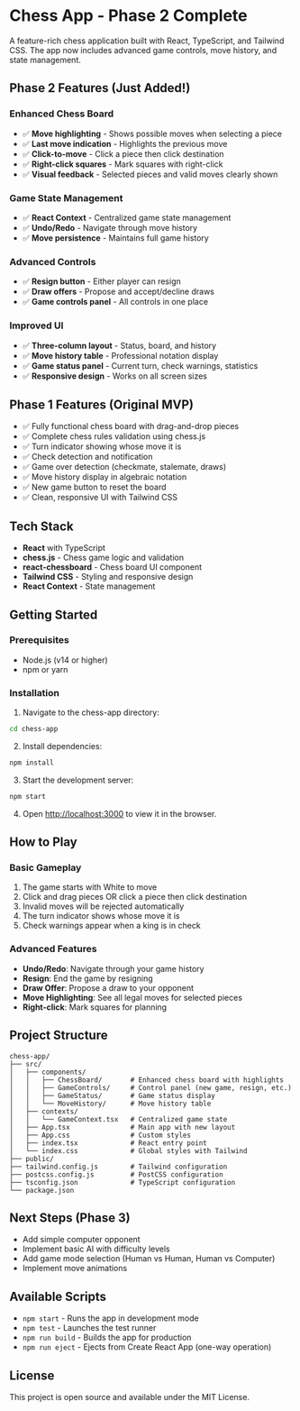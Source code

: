 # Chess App - Phase 2 Complete

A feature-rich chess application built with React, TypeScript, and Tailwind CSS. The app now includes advanced game controls, move history, and state management.

## Phase 2 Features (Just Added!)

### Enhanced Chess Board
- ✅ **Move highlighting** - Shows possible moves when selecting a piece
- ✅ **Last move indication** - Highlights the previous move
- ✅ **Click-to-move** - Click a piece then click destination
- ✅ **Right-click squares** - Mark squares with right-click
- ✅ **Visual feedback** - Selected pieces and valid moves clearly shown

### Game State Management
- ✅ **React Context** - Centralized game state management
- ✅ **Undo/Redo** - Navigate through move history
- ✅ **Move persistence** - Maintains full game history

### Advanced Controls
- ✅ **Resign button** - Either player can resign
- ✅ **Draw offers** - Propose and accept/decline draws
- ✅ **Game controls panel** - All controls in one place

### Improved UI
- ✅ **Three-column layout** - Status, board, and history
- ✅ **Move history table** - Professional notation display
- ✅ **Game status panel** - Current turn, check warnings, statistics
- ✅ **Responsive design** - Works on all screen sizes

## Phase 1 Features (Original MVP)

- ✅ Fully functional chess board with drag-and-drop pieces
- ✅ Complete chess rules validation using chess.js
- ✅ Turn indicator showing whose move it is
- ✅ Check detection and notification
- ✅ Game over detection (checkmate, stalemate, draws)
- ✅ Move history display in algebraic notation
- ✅ New game button to reset the board
- ✅ Clean, responsive UI with Tailwind CSS

## Tech Stack

- **React** with TypeScript
- **chess.js** - Chess game logic and validation
- **react-chessboard** - Chess board UI component
- **Tailwind CSS** - Styling and responsive design
- **React Context** - State management

## Getting Started

### Prerequisites
- Node.js (v14 or higher)
- npm or yarn

### Installation

1. Navigate to the chess-app directory:
```bash
cd chess-app
```

2. Install dependencies:
```bash
npm install
```

3. Start the development server:
```bash
npm start
```

4. Open [http://localhost:3000](http://localhost:3000) to view it in the browser.

## How to Play

### Basic Gameplay
1. The game starts with White to move
2. Click and drag pieces OR click a piece then click destination
3. Invalid moves will be rejected automatically
4. The turn indicator shows whose move it is
5. Check warnings appear when a king is in check

### Advanced Features
- **Undo/Redo**: Navigate through your game history
- **Resign**: End the game by resigning
- **Draw Offer**: Propose a draw to your opponent
- **Move Highlighting**: See all legal moves for selected pieces
- **Right-click**: Mark squares for planning

## Project Structure

```
chess-app/
├── src/
│   ├── components/
│   │   ├── ChessBoard/       # Enhanced chess board with highlights
│   │   ├── GameControls/     # Control panel (new game, resign, etc.)
│   │   ├── GameStatus/       # Game status display
│   │   └── MoveHistory/      # Move history table
│   ├── contexts/
│   │   └── GameContext.tsx   # Centralized game state
│   ├── App.tsx               # Main app with new layout
│   ├── App.css               # Custom styles
│   ├── index.tsx             # React entry point
│   └── index.css             # Global styles with Tailwind
├── public/
├── tailwind.config.js        # Tailwind configuration
├── postcss.config.js         # PostCSS configuration
├── tsconfig.json             # TypeScript configuration
└── package.json
```

## Next Steps (Phase 3)

- Add simple computer opponent
- Implement basic AI with difficulty levels
- Add game mode selection (Human vs Human, Human vs Computer)
- Implement move animations

## Available Scripts

- `npm start` - Runs the app in development mode
- `npm test` - Launches the test runner
- `npm run build` - Builds the app for production
- `npm run eject` - Ejects from Create React App (one-way operation)

## License

This project is open source and available under the MIT License.